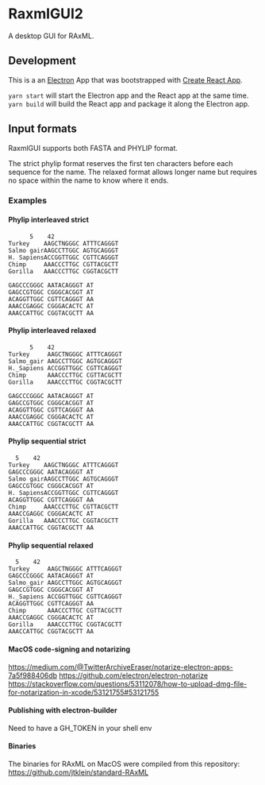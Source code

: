 # RaxmlGUI2

A desktop GUI for RAxML.

## Development

This is a an [Electron](https://electronjs.org/) App that was bootstrapped with [Create React App](https://github.com/facebook/create-react-app).

```yarn start``` will start the Electron app and the React app at the same time.  
```yarn build``` will build the React app and package it along the Electron app.


## Input formats
RaxmlGUI supports both FASTA and PHYLIP format.

The strict phylip format reserves the first ten characters before each sequence for the name.
The relaxed format allows longer name but requires no space within the name to know where it ends.

### Examples

#### Phylip interleaved strict
```
      5    42
Turkey    AAGCTNGGGC ATTTCAGGGT
Salmo gairAAGCCTTGGC AGTGCAGGGT
H. SapiensACCGGTTGGC CGTTCAGGGT
Chimp     AAACCCTTGC CGTTACGCTT
Gorilla   AAACCCTTGC CGGTACGCTT

GAGCCCGGGC AATACAGGGT AT
GAGCCGTGGC CGGGCACGGT AT
ACAGGTTGGC CGTTCAGGGT AA
AAACCGAGGC CGGGACACTC AT
AAACCATTGC CGGTACGCTT AA
```

#### Phylip interleaved relaxed
```
      5    42
Turkey     AAGCTNGGGC ATTTCAGGGT
Salmo_gair AAGCCTTGGC AGTGCAGGGT
H._Sapiens ACCGGTTGGC CGTTCAGGGT
Chimp      AAACCCTTGC CGTTACGCTT
Gorilla    AAACCCTTGC CGGTACGCTT

GAGCCCGGGC AATACAGGGT AT
GAGCCGTGGC CGGGCACGGT AT
ACAGGTTGGC CGTTCAGGGT AA
AAACCGAGGC CGGGACACTC AT
AAACCATTGC CGGTACGCTT AA
```

#### Phylip sequential strict
```
  5    42
Turkey    AAGCTNGGGC ATTTCAGGGT
GAGCCCGGGC AATACAGGGT AT
Salmo gairAAGCCTTGGC AGTGCAGGGT
GAGCCGTGGC CGGGCACGGT AT
H. SapiensACCGGTTGGC CGTTCAGGGT
ACAGGTTGGC CGTTCAGGGT AA
Chimp     AAACCCTTGC CGTTACGCTT
AAACCGAGGC CGGGACACTC AT
Gorilla   AAACCCTTGC CGGTACGCTT
AAACCATTGC CGGTACGCTT AA
```

#### Phylip sequential relaxed
```
  5    42
Turkey     AAGCTNGGGC ATTTCAGGGT
GAGCCCGGGC AATACAGGGT AT
Salmo_gair AAGCCTTGGC AGTGCAGGGT
GAGCCGTGGC CGGGCACGGT AT
H._Sapiens ACCGGTTGGC CGTTCAGGGT
ACAGGTTGGC CGTTCAGGGT AA
Chimp      AAACCCTTGC CGTTACGCTT
AAACCGAGGC CGGGACACTC AT
Gorilla    AAACCCTTGC CGGTACGCTT
AAACCATTGC CGGTACGCTT AA
```

#### MacOS code-signing and notarizing
https://medium.com/@TwitterArchiveEraser/notarize-electron-apps-7a5f988406db
https://github.com/electron/electron-notarize
https://stackoverflow.com/questions/53112078/how-to-upload-dmg-file-for-notarization-in-xcode/53121755#53121755

#### Publishing with electron-builder
Need to have a GH_TOKEN in your shell env

#### Binaries
The binaries for RAxML on MacOS were compiled from this repository: https://github.com/jtklein/standard-RAxML

